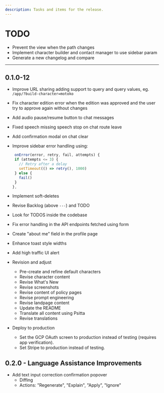```yaml
---
description: Tasks and items for the release.
---
```


# TODO

- Prevent the view when the path changes
- Implement character builder and contact manager to use sidebar param
- Generate a new changelog and compare

- ---

## 0.1.0-12

- Improve URL sharing adding support to query and query values, eg. `/app/?build-character=motoko`
- Fix character edition error when the edition was approved and the user try to approve again without changes
- Add audio pause/resume button to chat messages
- Fixed speech missing speech stop on chat route leave

- Add confirmation modal on chat clear
- Improve sidebar error handling using:
   ```ts
    onError(error, retry, fail, attempts) {
    if (attempts <= 3) {
      // Retry after a delay
      setTimeout(() => retry(), 1000)
    } else {
      fail()
    }
  },
  ```
- Implement soft-deletes
- Revise Backlog (above `---`) and TODO
- Look for TODOS inside the codebase
- Fix error handling in the API endpoints fetched using form
- Create "about me" field in the profile page
- Enhance toast style widths
- Add high traffic UI alert

- Revision and adjust
  - Pre-create and refine default characters
  - Revise character content
  - Revise What's New
  - Revise screenshots
  - Revise content of policy pages
  - Revise prompt engineering
  - Revise landpage content
  - Update the README
  - Translate all content using Psitta
  - Revise translations

- Deploy to production
  - Set the GCP OAuth screen to production instead of testing (requires app verification).
  - Set Stripe to production instead of testing.

## 0.2.0 - Language Assistance Improvements

- Add text input correction confirmation popover
  - Diffing
  - Actions: "Regenerate", "Explain", "Apply", "Ignore"
